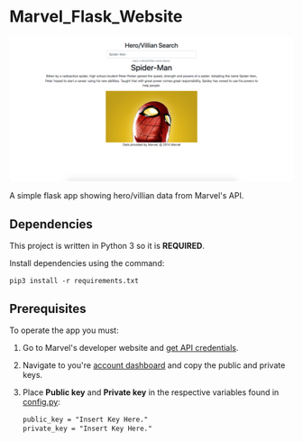 # Marvel_Flask_Website
![website](website.png)

A simple flask app showing hero/villian data from Marvel's API.

## Dependencies
This project is written in Python 3 so it is **REQUIRED**.
  
  Install dependencies using the command:
  ```
  pip3 install -r requirements.txt
  ```

## Prerequisites
To operate the app you must:

  1. Go to Marvel's developer website and [get API credentials](https://developer.marvel.com/).

  3. Navigate to you're [account dashboard](https://developer.marvel.com/account) and copy the public and private keys.

  4. Place **Public key** and **Private key** in the respective variables found in [config.py](config.py):
      ```
      public_key = "Insert Key Here."
      private_key = "Insert Key Here."
      ```